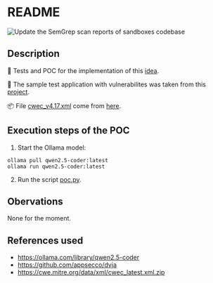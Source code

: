 # README

![Update the SemGrep scan reports of sandboxes codebase](https://github.com/righettod/toolbox-codescan/actions/workflows/update_sandbox_semgrep_scan_reports.yml/badge.svg?branch=main)

## Description

🔬 Tests and POC for the implementation of this [idea](https://github.com/righettod/toolbox-codescan/issues/2).

🐞 The sample test application with vulnerabilites was taken from this [project](https://github.com/appsecco/dvja).

📦 File [cwec_v4.17.xml](cwec_v4.17.xml) come from [here](https://cwe.mitre.org/data/xml/cwec_latest.xml.zip).

## Execution steps of the POC

1. Start the Ollama model:

```shell
ollama pull qwen2.5-coder:latest
ollama run qwen2.5-coder:latest
```

2. Run the script [poc.py](poc.py).

## Obervations

None for the moment.

## References used

* <https://ollama.com/library/qwen2.5-coder>
* <https://github.com/appsecco/dvja>
* <https://cwe.mitre.org/data/xml/cwec_latest.xml.zip>
